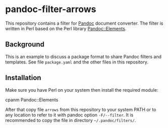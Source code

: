 # pandoc-filter-arrows

This repository contains a filter for [Pandoc](http://pandoc.org/) document
converter. The filter is written in Perl based on the Perl library
[Pandoc::Elements](https://metacpan.org/release/Pandoc-Elements).

## Background

This is an example to discuss a package format to share Pandoc filters and
templates. See file `package.yaml` and the other files in this repository.

## Installation

Make sure you have Perl on your system then install the required module:

  cpanm Pandoc::Elements

After that copy file `arrows` from this repository to your system PATH or to
any location to refer to it with pandoc option `-F/--filter`. It is recommended
to copy the file in directory `~/.pandoc/filters/`.

